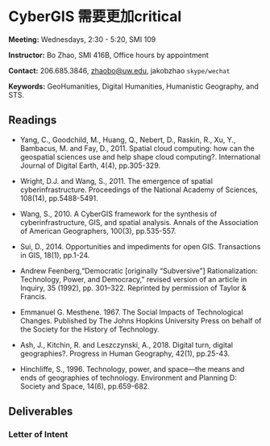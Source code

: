 # CyberGIS  需要更加critical

**Meeting:** Wednesdays, 2:30 - 5:20, SMI 109

**Instructor:** Bo Zhao, SMI 416B, Office hours by appointment

**Contact:** 206.685.3846, zhaobo@uw.edu, jakobzhao `skype/wechat`

**Keywords:** GeoHumanities, Digital Humanities, Humanistic Geography, and STS.

## Readings

* Yang, C., Goodchild, M., Huang, Q., Nebert, D., Raskin, R., Xu, Y., Bambacus, M. and Fay, D., 2011. Spatial cloud computing: how can the geospatial sciences use and help shape cloud computing?. International Journal of Digital Earth, 4(4), pp.305-329.

* Wright, D.J. and Wang, S., 2011. The emergence of spatial cyberinfrastructure. Proceedings of the National Academy of Sciences, 108(14), pp.5488-5491.

* Wang, S., 2010. A CyberGIS framework for the synthesis of cyberinfrastructure, GIS, and spatial analysis. Annals of the Association of American Geographers, 100(3), pp.535-557.

* Sui, D., 2014. Opportunities and impediments for open GIS. Transactions in GIS, 18(1), pp.1-24.

* Andrew Feenberg,“Democratic [originally “Subversive”] Rationalization: Technology, Power, and Democracy,” revised version of an article in Inquiry, 35 (1992), pp. 301–322. Reprinted by permission of Taylor & Francis.

* Emmanuel G. Mesthene. 1967. The Social Impacts of Technological Changes. Published by The Johns Hopkins University Press on behalf of the Society for the History of Technology.

* Ash, J., Kitchin, R. and Leszczynski, A., 2018. Digital turn, digital geographies?. Progress in Human Geography, 42(1), pp.25-43.

* Hinchliffe, S., 1996. Technology, power, and space—the means and ends of geographies of technology. Environment and Planning D: Society and Space, 14(6), pp.659-682.


## Deliverables

### Letter of Intent
